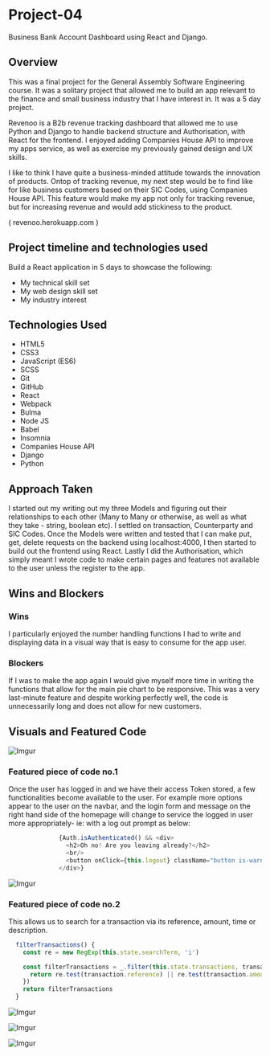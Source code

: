# Project-04
Business Bank Account Dashboard using React and Django.

## Overview
This was a final project for the General Assembly Software Engineering course. It was a solitary project that allowed me to build an app relevant to the finance and small business industry that I have interest in. It was a 5 day project. 

Revenoo is a B2b revenue tracking dashboard that allowed me to use Python and Django to handle backend structure and Authorisation, with React for the frontend. I enjoyed adding Companies House API to improve my apps service, as well as exercise my previously gained design and UX skills. 

I like to think I have quite a business-minded attitude towards the innovation of products. Ontop of tracking revenue, my next step would be to find like for like business customers based on their SIC Codes, using Companies House API. This feature would make my app not only for tracking revenue, but for increasing revenue and would add stickiness to the product. 

( revenoo.herokuapp.com )



## Project timeline and technologies used

Build a React application in 5 days to showcase the following:
* My technical skill set
* My web design skill set
* My industry interest

## Technologies Used

* HTML5
* CSS3
* JavaScript (ES6)
* SCSS
* Git
* GitHub
* React
* Webpack
* Bulma
* Node JS
* Babel
* Insomnia
* Companies House API
* Django
* Python


## Approach Taken
I started out my writing out my three Models and figuring out their relationships to each other (Many to Many or otherwise, as well as what they take - string, boolean etc). I settled on transaction, Counterparty and SIC Codes. Once the Models were written and tested that I can make put, get, delete requests on the backend using localhost:4000, I then started to build out the frontend using React. Lastly I did the Authorisation, which simply meant I wrote code to make certain pages and features not available to the user unless the register to the app.


## Wins and Blockers

### Wins
I particularly enjoyed the number handling functions I had to write and displaying data in a visual way that is easy to consume for the app user.

### Blockers
If I was to make the app again I would give myself more time in writing the functions that allow for the main pie chart to be responsive. This was a very last-minute feature and despite working perfectly well, the code is unnecessarily long and does not allow for new customers.

## Visuals and Featured Code 


![Imgur](https://i.imgur.com/riSZvLg.png)

### Featured piece of code no.1

Once the user has logged in and we have their access Token stored, a few functionalities become available to the user. For example more options appear to the user on the navbar, and the login form and message on the right hand side of the homepage will change to service the logged in user more appropriately- ie: with a log out prompt as below:

```javascript
              {Auth.isAuthenticated() && <div>
                <h2>Oh no! Are you leaving already?</h2>
                <br/>
                <button onClick={this.logout} className="button is-warning ">Logout</button>
              </div>}

```

![Imgur](https://i.imgur.com/R5m60rQ.png)

### Featured piece of code no.2

This allows us to search for a transaction via its reference, amount, time or description.

```javascript
  filterTransactions() {
    const re = new RegExp(this.state.searchTerm, 'i')

    const filterTransactions = _.filter(this.state.transactions, transaction => {
      return re.test(transaction.reference) || re.test(transaction.amount) || re.test(transaction.transaction_timestamp) || re.test(transaction.description)
    })
    return filterTransactions
  }
```

![Imgur](https://i.imgur.com/9a8SsHe.png?1)

![Imgur](https://i.imgur.com/rnvHWcA.png)

![Imgur](https://i.imgur.com/Xuo64Nl.png)
